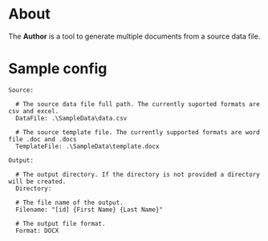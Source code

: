 # About
The **Author** is a tool to generate multiple documents from a source data file.  

# Sample config
```
Source:
  
  # The source data file full path. The currently suported formats are csv and excel.
  DataFile: .\SampleData\data.csv
  
  # The source template file. The currently supported formats are word file .doc and .docs
  TemplateFile: .\SampleData\template.docx

Output:
  
  # The output directory. If the directory is not provided a directory will be created.
  Directory: 
  
  # The file name of the output. 
  Filename: "[id] {First Name} {Last Name}"
  
  # The output file format.
  Format: DOCX
```